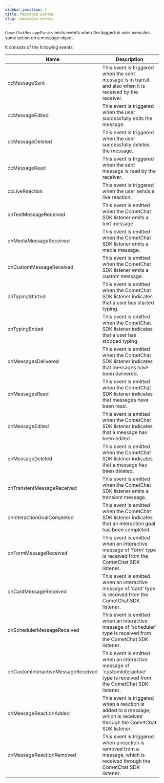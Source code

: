 ```yaml
---
sidebar_position: 4
title: Messages Events
slug: /messages-events
---
```


`CometChatMessageEvents` emits events when the logged-in user executes some action on a message object.

It consists of the following events:

| Name | Description |
| ---- | ---- |
| ccMessageSent | This event is triggered when the sent message is in transit and also when it is received by the receiver. |
| ccMessageEdited | This event is triggered when the user successfully edits the message. |
| ccMessageDeleted | This event is triggered when the user successfully deletes the message. |
| ccMessageRead | This event is triggered when the sent message is read by the receiver. |
| ccLiveReaction | This event is triggered when the user sends a live reaction. |
| onTextMessageReceived | This event is emitted when the CometChat SDK listener emits a text message. |
| onMediaMessageReceived | This event is emitted when the CometChat SDK listener emits a media message. |
| onCustomMessageReceived | This event is emitted when the CometChat SDK listener emits a custom message. |
| onTypingStarted | This event is emitted when the CometChat SDK listener indicates that a user has started typing. |
| onTypingEnded | This event is emitted when the CometChat SDK listener indicates that a user has stopped typing. |
| onMessagesDelivered | This event is emitted when the CometChat SDK listener indicates that messages have been delivered. |
| onMessagesRead | This event is emitted when the CometChat SDK listener indicates that messages have been read. |
| onMessageEdited | This event is emitted when the CometChat SDK listener indicates that a message has been edited. |
| onMessageDeleted | This event is emitted when the CometChat SDK listener indicates that a message has been deleted. |
| onTransientMessageReceived | This event is emitted when the CometChat SDK listener emits a transient message. |
| onInteractionGoalCompleted | This event is emitted when the CometChat SDK listener indicates that an interaction goal has been completed. |
| onFormMessageReceived | This event is emitted when an interactive message of 'form' type is received from the CometChat SDK listener. |
| onCardMessageReceived | This event is emitted when an interactive message of 'card' type is received from the CometChat SDK listener. |
| onSchedulerMessageReceived | This event is emitted when an interactive message of 'scheduler' type is received from the CometChat SDK listener. |
| onCustomInteractiveMessageReceived | This event is emitted when an interactive message of 'customInteractive' type is received from the CometChat SDK listener. |
| onMessageReactionAdded | This event is triggered when a reaction is added to a message, which is received through the CometChat SDK listener.|
| onMessageReactionRemoved | This event is triggered when a reaction is removed from a message, which is received through the CometChat SDK listener. |
